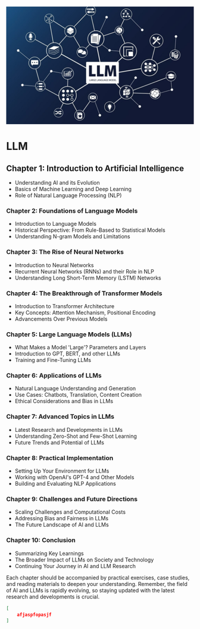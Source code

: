 ![1699691791186](image/llm/1699691791186.png)

# LLM

## Chapter 1: Introduction to Artificial Intelligence

- Understanding AI and its Evolution
- Basics of Machine Learning and Deep Learning
- Role of Natural Language Processing (NLP)

### Chapter 2: Foundations of Language Models

- Introduction to Language Models
- Historical Perspective: From Rule-Based to Statistical Models
- Understanding N-gram Models and Limitations

### Chapter 3: The Rise of Neural Networks

- Introduction to Neural Networks
- Recurrent Neural Networks (RNNs) and their Role in NLP
- Understanding Long Short-Term Memory (LSTM) Networks

### Chapter 4: The Breakthrough of Transformer Models

- Introduction to Transformer Architecture
- Key Concepts: Attention Mechanism, Positional Encoding
- Advancements Over Previous Models

### Chapter 5: Large Language Models (LLMs)

- What Makes a Model 'Large'? Parameters and Layers
- Introduction to GPT, BERT, and other LLMs
- Training and Fine-Tuning LLMs

### Chapter 6: Applications of LLMs

- Natural Language Understanding and Generation
- Use Cases: Chatbots, Translation, Content Creation
- Ethical Considerations and Bias in LLMs

### Chapter 7: Advanced Topics in LLMs

- Latest Research and Developments in LLMs
- Understanding Zero-Shot and Few-Shot Learning
- Future Trends and Potential of LLMs

### Chapter 8: Practical Implementation

- Setting Up Your Environment for LLMs
- Working with OpenAI's GPT-4 and Other Models
- Building and Evaluating NLP Applications

### Chapter 9: Challenges and Future Directions

- Scaling Challenges and Computational Costs
- Addressing Bias and Fairness in LLMs
- The Future Landscape of AI and LLMs

### Chapter 10: Conclusion

- Summarizing Key Learnings
- The Broader Impact of LLMs on Society and Technology
- Continuing Your Journey in AI and LLM Research

Each chapter should be accompanied by practical exercises, case studies, and reading materials to deepen your understanding. Remember, the field of AI and LLMs is rapidly evolving, so staying updated with the latest research and developments is crucial.

```json
[
    afjaspfopasjf
]
```
